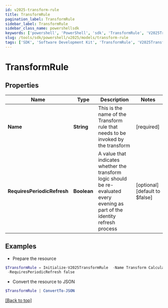 ```yaml
---
id: v2025-transform-rule
title: TransformRule
pagination_label: TransformRule
sidebar_label: TransformRule
sidebar_class_name: powershellsdk
keywords: ['powershell', 'PowerShell', 'sdk', 'TransformRule', 'V2025TransformRule'] 
slug: /tools/sdk/powershell/v2025/models/transform-rule
tags: ['SDK', 'Software Development Kit', 'TransformRule', 'V2025TransformRule']
---
```



# TransformRule

## Properties

Name | Type | Description | Notes
------------ | ------------- | ------------- | -------------
**Name** | **String** | This is the name of the Transform rule that needs to be invoked by the transform | [required]
**RequiresPeriodicRefresh** | **Boolean** | A value that indicates whether the transform logic should be re-evaluated every evening as part of the identity refresh process | [optional] [default to $false]

## Examples

- Prepare the resource
```powershell
$TransformRule = Initialize-V2025TransformRule  -Name Transform Calculation Rule `
 -RequiresPeriodicRefresh false
```

- Convert the resource to JSON
```powershell
$TransformRule | ConvertTo-JSON
```


[[Back to top]](#) 

